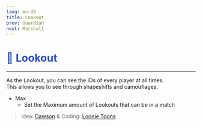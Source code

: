 ```yaml
---
lang: en-US
title: Lookout
prev: Guardian
next: Marshall
---
```


# <font color="#2a52be">🔭 <b>Lookout</b></font> <Badge text="Power" type="tip" vertical="middle"/>
---

As the Lookout, you can see the IDs of every player at all times.<br>
This allows you to see through shapeshifts and camouflages.
* Max
  * Set the Maximum amount of Lookouts that can be in a match

> Idea: [Dawson](#) & Coding: [Loonie Toons](https://github.com/Loonie-Toons)